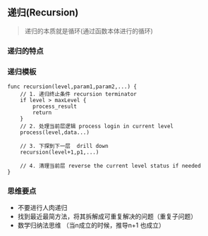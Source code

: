 ## 递归(Recursion)> 递归的本质就是循环(通过函数本体进行的循环)### 递归的特点### 递归模板~~~func recursion(level,param1,param2,...) {    // 1. 递归终止条件 recursion terminator    if level > maxLevel {        process_result        return    }    // 2. 处理当前层逻辑 process login in current level    process(level,data...)        // 3. 下探到下一层  drill down    recursion(level+1,p1,...)        // 4. 清理当前层 reverse the current level status if needed}~~~### 思维要点- 不要进行人肉递归- 找到最近最简方法，将其拆解成可重复解决的问题（重复子问题）- 数学归纳法思维 （当n成立的时候，推导n+1 也成立）